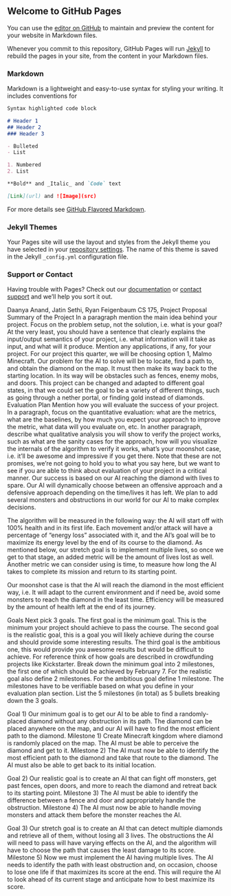 ## Welcome to GitHub Pages

You can use the [editor on GitHub](https://github.com/DaanyaAnandUCI/CS175/edit/master/README.md) to maintain and preview the content for your website in Markdown files.

Whenever you commit to this repository, GitHub Pages will run [Jekyll](https://jekyllrb.com/) to rebuild the pages in your site, from the content in your Markdown files.

### Markdown

Markdown is a lightweight and easy-to-use syntax for styling your writing. It includes conventions for

```markdown
Syntax highlighted code block

# Header 1
## Header 2
### Header 3

- Bulleted
- List

1. Numbered
2. List

**Bold** and _Italic_ and `Code` text

[Link](url) and ![Image](src)
```

For more details see [GitHub Flavored Markdown](https://guides.github.com/features/mastering-markdown/).

### Jekyll Themes

Your Pages site will use the layout and styles from the Jekyll theme you have selected in your [repository settings](https://github.com/DaanyaAnandUCI/CS175/settings). The name of this theme is saved in the Jekyll `_config.yml` configuration file.

### Support or Contact

Having trouble with Pages? Check out our [documentation](https://help.github.com/categories/github-pages-basics/) or [contact support](https://github.com/contact) and we’ll help you sort it out.

Daanya Anand, Jatin Sethi, Ryan Feigenbaum
CS 175, Project Proposal
Summary of the Project In a paragraph mention the main idea behind your project. Focus on the problem setup, not the solution, i.e. what is your goal? At the very least, you should have a sentence that clearly explains the input/output semantics of your project, i.e. what information will it take as input, and what will it produce. Mention any applications, if any, for your project.
For our project this quarter, we will be choosing option 1, Malmo Minecraft. Our problem for the AI to solve will be to locate, find a path to, and obtain the diamond on the map. It must then make its way back to the starting location. In its way will be obstacles such as fences, enemy mobs, and doors. This project can be changed and adapted to different goal states, in that we could set the goal to be a variety of different things, such as going through a nether portal, or finding gold instead of diamonds.
Evaluation Plan Mention how you will evaluate the success of your project. In a paragraph, focus on the quantitative evaluation: what are the metrics, what are the baselines, by how much you expect your approach to improve the metric, what data will you evaluate on, etc. In another paragraph, describe what qualitative analysis you will show to verify the project works, such as what are the sanity cases for the approach, how will you visualize the internals of the algorithm to verify it works, what’s your moonshot case, i.e. it’ll be awesome and impressive if you get there. Note that these are not promises, we’re not going to hold you to what you say here, but we want to see if you are able to think about evaluation of your project in a critical manner.
Our success is based on our AI reaching the diamond with lives to spare. Our AI will dynamically choose between an offensive approach and a defensive approach depending on the time/lives it has left. We plan to add several monsters and obstructions in our world for our AI to make complex decisions. 

The algorithm will be measured in the following way: the AI will start off with 100% health and in its first life. Each movement and/or attack will have a percentage of “energy loss” associated with it, and the AI’s goal will be to maximize its energy level by the end of its course to the diamond. As mentioned below, our stretch goal is to implement multiple lives, so once we get to that stage, an added metric will be the amount of lives lost as well. Another metric we can consider using is time, to measure how long the AI takes to complete its mission and return to its starting point. 

Our moonshot case is that the AI will reach the diamond in the most efficient way, i.e. It will adapt to the current environment and if need be, avoid some monsters to reach the diamond in the least time. Efficiency will be measured by the amount of health left at the end of its journey.

Goals Next pick 3 goals. The first goal is the minimum goal. This is the minimum your project should achieve to pass the course. The second goal is the realistic goal, this is a goal you will likely achieve during the course and should provide some interesting results. The third goal is the ambitious one, this would provide you awesome results but would be difficult to achieve. For reference think of how goals are described in crowdfunding projects like Kickstarter.
Break down the minimum goal into 2 milestones, the first one of which should be achieved by February 7. For the realistic goal also define 2 milestones. For the ambitious goal define 1 milestone. The milestones have to be verifiable based on what you define in your evaluation plan section. List the 5 milestones (in total) as 5 bullets breaking down the 3 goals.

Goal 1) Our minimum goal is to get our AI to be able to find a randomly-placed diamond without any obstruction in its path. The diamond can be placed anywhere on the map, and our AI will have to find the most efficient path to the diamond.
Milestone 1) Create Minecraft kingdom where diamond is randomly placed on the map. The AI must be able to perceive the diamond and get to it.
Milestone 2) The AI must now be able to identify the most efficient path to the diamond and take that route to the diamond. The AI must also be able to get back to its initial location.

Goal 2) Our realistic goal is to create an AI that can fight off monsters, get past fences, open doors, and more to reach the diamond and retreat back to its starting point. 
Milestone 3) The AI must be able to identify the difference between a fence and door and appropriately handle the obstruction. 
Milestone 4) The AI must now be able to handle moving monsters and attack them before the monster reaches the AI.

Goal 3) Our stretch goal is to create an AI that can detect multiple diamonds and retrieve all of them, without losing all 3 lives. The obstructions the AI will need to pass will have varying effects on the AI, and the algorithm will have to choose the path that causes the least damage to its score.
Milestone 5) Now we must implement the AI having multiple lives. The AI needs to identify the path with least obstruction and, on occasion, choose to lose one life if that maximizes its score at the end. This will require the AI to look ahead of its current stage and anticipate how to best maximize its score.

